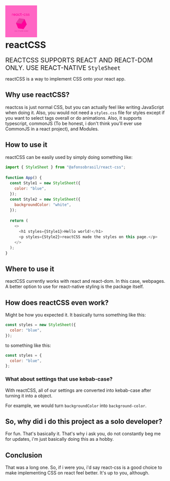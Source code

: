 # <img src="./img/logo.png" width="100px" height="100px"> <div>reactCSS</div>

<span style="font-size: 20px;">REACTCSS SUPPORTS REACT AND REACT-DOM ONLY. USE REACT-NATIVE `StyleSheet` </span>

reactCSS is a way to implement CSS onto your react app.

## Why use reactCSS?

reactcss is just normal CSS, but you can actually feel like writing JavaScript when doing it. Also, you would not need a `styles.css` file for styles except if you want to select tags overall or do animations. Also, it supports typescript, commonJS (To be honest, i don't think you'll ever use CommonJS in a react project), and Modules.

## How to use it

reactCSS can be easily used by simply doing something like:

```js
import { StyleSheet } from "@afonsobrasil/react-css";

function App() {
  const Style1 = new StyleSheet({
    color: "blue",
  });
  const Style2 = new StyleSheet({
    backgroundColor: "white",
  });

  return (
    <>
      <h1 styles={Style1}>Hello world!</h1>
      <p styles={Style2}>reactCSS made the styles on this page.</p>
    </>
  );
}
```

## Where to use it

reactCSS currently works with react and react-dom. In this case, webpages. A better option to use for react-native styling is the package itself.

## How does reactCSS even work?

Might be how you expected it. It basically turns something like this:

```js
const styles = new StyleSheet({
  color: "blue",
});
```

to something like this:

```js
const styles = {
  color: "blue",
};
```

### What about settings that use kebab-case?

With reactCSS, all of our settings are converted into kebab-case after turning it into a object.

For example, we would turn `backgroundColor` into `background-color`.

## So, why did i do this project as a solo developer?

For fun. That's basically it. That's why i ask you, do not constantly beg me for updates, i'm just basically doing this as a hobby.

## Conclusion

That was a long one. So, if i were you, i'd say react-css is a good choice to make implementing CSS on react feel better. It's up to you, although.
